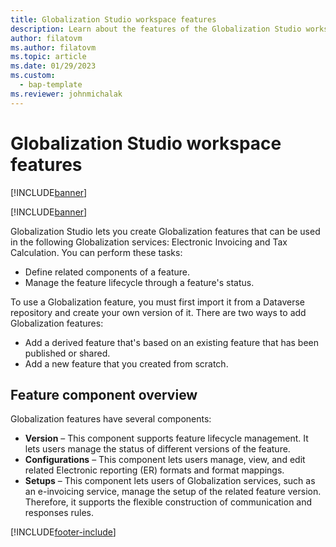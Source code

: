```yaml
---
title: Globalization Studio workspace features
description: Learn about the features of the Globalization Studio workspace including overviews of the version, configurations, and setups components.
author: filatovm
ms.author: filatovm
ms.topic: article
ms.date: 01/29/2023
ms.custom: 
  - bap-template
ms.reviewer: johnmichalak
---
```


# Globalization Studio workspace features 

[!INCLUDE[banner](../../../includes/banner.md)]

[!INCLUDE[banner](../../../includes/rsc-to-gsw-banner.md)]

Globalization Studio lets you create Globalization features that can be used in the following Globalization services: Electronic Invoicing and Tax Calculation. You can perform these tasks:

- Define related components of a feature.
- Manage the feature lifecycle through a feature's status.

To use a Globalization feature, you must first import it from a Dataverse repository and create your own version of it. There are two ways to add Globalization features:

- Add a derived feature that's based on an existing feature that has been published or shared.
- Add a new feature that you created from scratch.

## Feature component overview

Globalization features have several components:

- **Version** – This component supports feature lifecycle management. It lets users manage the status of different versions of the feature.
- **Configurations** – This component lets users manage, view, and edit related Electronic reporting (ER) formats and format mappings.
- **Setups** – This component lets users of Globalization services, such as an e-invoicing service, manage the setup of the related feature version. Therefore, it supports the flexible construction of communication and responses rules.


[!INCLUDE[footer-include](../../../../includes/footer-banner.md)]
